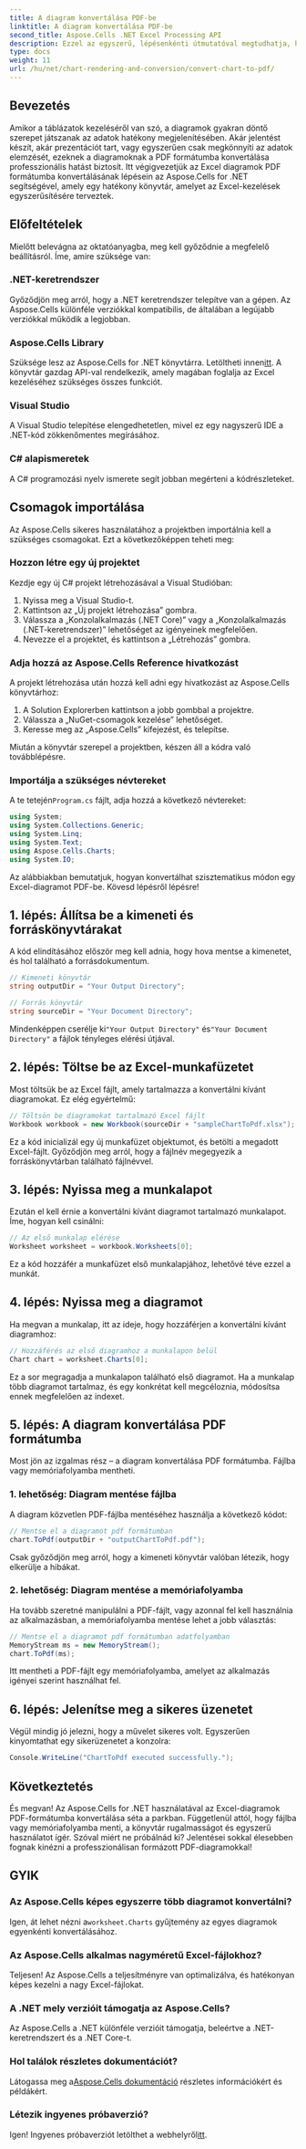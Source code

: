 ```yaml
---
title: A diagram konvertálása PDF-be
linktitle: A diagram konvertálása PDF-be
second_title: Aspose.Cells .NET Excel Processing API
description: Ezzel az egyszerű, lépésenkénti útmutatóval megtudhatja, hogyan konvertálhat Excel-diagramokat PDF-be az Aspose.Cells for .NET segítségével. Fedezze fel az alapvető tippeket és kódolási példákat.
type: docs
weight: 11
url: /hu/net/chart-rendering-and-conversion/convert-chart-to-pdf/
---
```

## Bevezetés

Amikor a táblázatok kezeléséről van szó, a diagramok gyakran döntő szerepet játszanak az adatok hatékony megjelenítésében. Akár jelentést készít, akár prezentációt tart, vagy egyszerűen csak megkönnyíti az adatok elemzését, ezeknek a diagramoknak a PDF formátumba konvertálása professzionális hatást biztosít. Itt végigvezetjük az Excel diagramok PDF formátumba konvertálásának lépésein az Aspose.Cells for .NET segítségével, amely egy hatékony könyvtár, amelyet az Excel-kezelések egyszerűsítésére terveztek.

## Előfeltételek

Mielőtt belevágna az oktatóanyagba, meg kell győződnie a megfelelő beállításról. Íme, amire szüksége van:

### .NET-keretrendszer
Győződjön meg arról, hogy a .NET keretrendszer telepítve van a gépen. Az Aspose.Cells különféle verziókkal kompatibilis, de általában a legújabb verziókkal működik a legjobban.

### Aspose.Cells Library
 Szüksége lesz az Aspose.Cells for .NET könyvtárra. Letöltheti innen[itt](https://releases.aspose.com/cells/net/). A könyvtár gazdag API-val rendelkezik, amely magában foglalja az Excel kezeléséhez szükséges összes funkciót.

### Visual Studio
A Visual Studio telepítése elengedhetetlen, mivel ez egy nagyszerű IDE a .NET-kód zökkenőmentes megírásához.

### C# alapismeretek
A C# programozási nyelv ismerete segít jobban megérteni a kódrészleteket.

## Csomagok importálása

Az Aspose.Cells sikeres használatához a projektben importálnia kell a szükséges csomagokat. Ezt a következőképpen teheti meg:

### Hozzon létre egy új projektet

Kezdje egy új C# projekt létrehozásával a Visual Studióban:

1. Nyissa meg a Visual Studio-t.
2. Kattintson az „Új projekt létrehozása” gombra.
3. Válassza a „Konzolalkalmazás (.NET Core)” vagy a „Konzolalkalmazás (.NET-keretrendszer)” lehetőséget az igényeinek megfelelően.
4. Nevezze el a projektet, és kattintson a „Létrehozás” gombra.

### Adja hozzá az Aspose.Cells Reference hivatkozást

A projekt létrehozása után hozzá kell adni egy hivatkozást az Aspose.Cells könyvtárhoz:

1. A Solution Explorerben kattintson a jobb gombbal a projektre.
2. Válassza a „NuGet-csomagok kezelése” lehetőséget.
3. Keresse meg az „Aspose.Cells” kifejezést, és telepítse.

Miután a könyvtár szerepel a projektben, készen áll a kódra való továbblépésre.

### Importálja a szükséges névtereket

 A te tetején`Program.cs` fájlt, adja hozzá a következő névtereket:

```csharp
using System;
using System.Collections.Generic;
using System.Linq;
using System.Text;
using Aspose.Cells.Charts;
using System.IO;
```

Az alábbiakban bemutatjuk, hogyan konvertálhat szisztematikus módon egy Excel-diagramot PDF-be. Kövesd lépésről lépésre!

## 1. lépés: Állítsa be a kimeneti és forráskönyvtárakat

A kód elindításához először meg kell adnia, hogy hova mentse a kimenetet, és hol található a forrásdokumentum.

```csharp
// Kimeneti könyvtár
string outputDir = "Your Output Directory";

// Forrás könyvtár
string sourceDir = "Your Document Directory";
```

 Mindenképpen cserélje ki`"Your Output Directory"` és`"Your Document Directory"` a fájlok tényleges elérési útjával.

## 2. lépés: Töltse be az Excel-munkafüzetet

Most töltsük be az Excel fájlt, amely tartalmazza a konvertálni kívánt diagramokat. Ez elég egyértelmű:

```csharp
// Töltsön be diagramokat tartalmazó Excel fájlt
Workbook workbook = new Workbook(sourceDir + "sampleChartToPdf.xlsx");
```

Ez a kód inicializál egy új munkafüzet objektumot, és betölti a megadott Excel-fájlt. Győződjön meg arról, hogy a fájlnév megegyezik a forráskönyvtárban található fájlnévvel.

## 3. lépés: Nyissa meg a munkalapot

Ezután el kell érnie a konvertálni kívánt diagramot tartalmazó munkalapot. Íme, hogyan kell csinálni:

```csharp
// Az első munkalap elérése
Worksheet worksheet = workbook.Worksheets[0];
```

Ez a kód hozzáfér a munkafüzet első munkalapjához, lehetővé téve ezzel a munkát.

## 4. lépés: Nyissa meg a diagramot 

Ha megvan a munkalap, itt az ideje, hogy hozzáférjen a konvertálni kívánt diagramhoz:

```csharp
// Hozzáférés az első diagramhoz a munkalapon belül
Chart chart = worksheet.Charts[0];
```

Ez a sor megragadja a munkalapon található első diagramot. Ha a munkalap több diagramot tartalmaz, és egy konkrétat kell megcéloznia, módosítsa ennek megfelelően az indexet.

## 5. lépés: A diagram konvertálása PDF formátumba

Most jön az izgalmas rész – a diagram konvertálása PDF formátumba. Fájlba vagy memóriafolyamba mentheti.

### 1. lehetőség: Diagram mentése fájlba

A diagram közvetlen PDF-fájlba mentéséhez használja a következő kódot:

```csharp
// Mentse el a diagramot pdf formátumban
chart.ToPdf(outputDir + "outputChartToPdf.pdf");
```

Csak győződjön meg arról, hogy a kimeneti könyvtár valóban létezik, hogy elkerülje a hibákat.

### 2. lehetőség: Diagram mentése a memóriafolyamba

Ha tovább szeretné manipulálni a PDF-fájlt, vagy azonnal fel kell használnia az alkalmazásban, a memóriafolyamba mentése lehet a jobb választás:

```csharp
// Mentse el a diagramot pdf formátumban adatfolyamban
MemoryStream ms = new MemoryStream();
chart.ToPdf(ms);
```

Itt mentheti a PDF-fájlt egy memóriafolyamba, amelyet az alkalmazás igényei szerint használhat fel.

## 6. lépés: Jelenítse meg a sikeres üzenetet

Végül mindig jó jelezni, hogy a művelet sikeres volt. Egyszerűen kinyomtathat egy sikerüzenetet a konzolra:

```csharp
Console.WriteLine("ChartToPdf executed successfully.");
```

## Következtetés

És megvan! Az Aspose.Cells for .NET használatával az Excel-diagramok PDF-formátumba konvertálása séta a parkban. Függetlenül attól, hogy fájlba vagy memóriafolyamba menti, a könyvtár rugalmasságot és egyszerű használatot ígér. Szóval miért ne próbálnád ki? Jelentései sokkal élesebben fognak kinézni a professzionálisan formázott PDF-diagramokkal!

## GYIK

### Az Aspose.Cells képes egyszerre több diagramot konvertálni?
 Igen, át lehet nézni a`worksheet.Charts` gyűjtemény az egyes diagramok egyenkénti konvertálásához.

### Az Aspose.Cells alkalmas nagyméretű Excel-fájlokhoz?
Teljesen! Az Aspose.Cells a teljesítményre van optimalizálva, és hatékonyan képes kezelni a nagy Excel-fájlokat.

### A .NET mely verzióit támogatja az Aspose.Cells?
Az Aspose.Cells a .NET különféle verzióit támogatja, beleértve a .NET-keretrendszert és a .NET Core-t.

### Hol találok részletes dokumentációt?
 Látogassa meg a[Aspose.Cells dokumentáció](https://reference.aspose.com/cells/net/) részletes információkért és példákért.

### Létezik ingyenes próbaverzió?
 Igen! Ingyenes próbaverziót letölthet a webhelyről[itt](https://releases.aspose.com/).